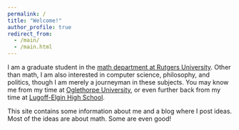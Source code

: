 ```yaml
---
permalink: /
title: "Welcome!"
author_profile: true
redirect_from: 
  - /main/
  - /main.html
---
```


I am a graduate student in the [math department at Rutgers
University](https://www.math.rutgers.edu/). Other than math, I am also
interested in computer science, philosophy, and politics, though I am merely
a journeyman in these subjects. You may know me from my time at [Oglethorpe
University](https://oglethorpe.edu/), or even further back from my time at
[Lugoff-Elgin High School](https://www.kcsdschools.net/Domain/17).

This site contains some information about me and a blog where I post ideas.
Most of the ideas are about math. Some are even good!
